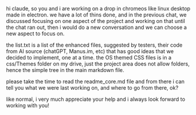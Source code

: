hi claude, so you and i are working on a drop in chromeos like linux desktop made in electron.  we have a lot of thins done, and in the previous chat, we discussed focusing on one aspect of the project and working on that until the chat ran out, then i would do a new conversation and we can choose a new aspect to focus on.


the list.txt is a list of the enhanced files, suggested by testers, their code from AI source (chatGPT, Manus.im, etc) that has good ideas that we decided to implement, one at a time.  the OS themed CSS files is in a css/Themes folder on my drive, just the project area does not allow folders, hence the simple tree in the main markdown file.


please take the time to read the readme_core.md file and from there i can tell you what we were last working on, and where to go from there, ok?

like normal, i very much appreciate your help and i always look forward to working with you!

